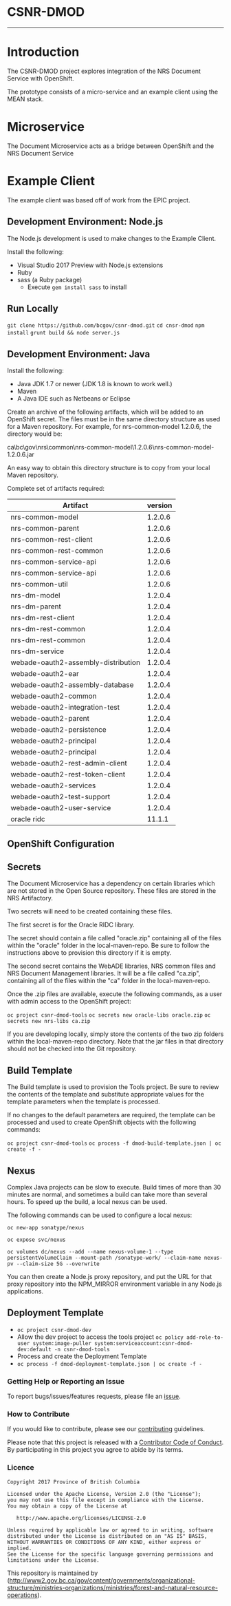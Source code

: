 # CSNR-DMOD #

-------------

# Introduction #
The CSNR-DMOD project explores integration of the NRS Document Service with OpenShift.

The prototype consists of a micro-service and an example client using the MEAN stack.

# Microservice #

The Document Microservice acts as a bridge between OpenShift and the NRS Document Service


# Example Client #

The example client was based off of work from the EPIC project.  

Development Environment: Node.js
--------------------------------
The Node.js development is used to make changes to the Example Client.

Install the following:
- Visual Studio 2017 Preview with Node.js extensions
- Ruby
- sass (a Ruby package)
	- Execute `gem install sass` to install

Run Locally
----------
`git clone https://github.com/bcgov/csnr-dmod.git`
`cd cnsr-dmod`
`npm install`
`grunt build && node server.js`

Development Environment: Java
----------------------------

Install the following:
- Java JDK 1.7 or newer  (JDK 1.8 is known to work well.)
- Maven
- A Java IDE such as Netbeans or Eclipse

Create an archive of the following artifacts, which will be added to an OpenShift secret.  The files must be in the same directory structure as used for a Maven repository.  For example, for nrs-common-model 1.2.0.6, the directory would be:
    
ca\bc\gov\nrs\common\nrs-common-model\1.2.0.6\nrs-common-model-1.2.0.6.jar

An easy way to obtain this directory structure is to copy from your local Maven repository.

Complete set of artifacts required:

| Artifact | version |
| -------- | ------- |
| nrs-common-model | 1.2.0.6 |
| nrs-common-parent | 1.2.0.6 |
| nrs-common-rest-client | 1.2.0.6 |
| nrs-common-rest-common | 1.2.0.6 |
| nrs-common-service-api | 1.2.0.6 |
| nrs-common-service-api | 1.2.0.6 |
| nrs-common-util        | 1.2.0.6 |
| nrs-dm-model           | 1.2.0.4 |
| nrs-dm-parent          | 1.2.0.4 |
| nrs-dm-rest-client     | 1.2.0.4 |
| nrs-dm-rest-common     | 1.2.0.4 |
| nrs-dm-rest-common     | 1.2.0.4 |
| nrs-dm-service         | 1.2.0.4 |
| webade-oauth2-assembly-distribution | 1.2.0.4 |
| webade-oauth2-ear | 1.2.0.4 |
| webade-oauth2-assembly-database | 1.2.0.4 |
| webade-oauth2-common | 1.2.0.4 |
| webade-oauth2-integration-test | 1.2.0.4 |
| webade-oauth2-parent | 1.2.0.4 |
| webade-oauth2-persistence | 1.2.0.4 | 
| webade-oauth2-principal | 1.2.0.4 |
| webade-oauth2-principal | 1.2.0.4 | 
| webade-oauth2-rest-admin-client | 1.2.0.4 |
| webade-oauth2-rest-token-client | 1.2.0.4 |
| webade-oauth2-services | 1.2.0.4 |
| webade-oauth2-test-support | 1.2.0.4 |
| webade-oauth2-user-service | 1.2.0.4 | 
| oracle ridc | 11.1.1 | 

OpenShift Configuration
-----------------------

Secrets
-------
The Document Microservice has a dependency on certain libraries which are not stored in the Open Source repository.  These files are stored in the NRS Artifactory.

Two secrets will need to be created containing these files.

The first secret is for the Oracle RIDC library.  

The secret should contain a file called "oracle.zip" containing all of the files within the "oracle" folder in the local-maven-repo.  Be sure to follow the instructions above to provision this directory if it is empty.

The second secret contains the WebADE libraries, NRS common files and NRS Document Management libraries.  It will be a file called "ca.zip", containing all of the files within the "ca" folder in the local-maven-repo.

Once the .zip files are available, execute the following commands, as a user with admin access to the OpenShift project:

`oc project csnr-dmod-tools`
`oc secrets new oracle-libs oracle.zip`
`oc secrets new nrs-libs ca.zip`

If you are developing locally, simply store the contents of the two zip folders within the local-maven-repo directory.  Note that the jar files in that directory should not be checked into the Git repository.

Build Template
--------------
The Build template is used to provision the Tools project.  Be sure to review the contents of the template and substitute appropriate values for the template parameters when the template is processed.

If no changes to the default parameters are required, the template can be processed and used to create OpenShift objects with the following commands:

`oc project csnr-dmod-tools`
`oc process -f dmod-build-template.json | oc create -f -` 

Nexus
-----
Complex Java projects can be slow to execute.  Build times of more than 30 minutes are normal, and sometimes a build can take more than several hours.  To speed up the build, a local nexus can be used.

The following commands can be used to configure a local nexus:

`oc new-app sonatype/nexus`

`oc expose svc/nexus`

`oc volumes dc/nexus --add --name nexus-volume-1 --type persistentVolumeClaim --mount-path /sonatype-work/ --claim-name nexus-pv --claim-size 5G --overwrite`


You can then create a Node.js proxy repository, and put the URL for that proxy repository into the NPM_MIRROR environment variable in any Node.js applications.


Deployment Template
-------------------

- `oc project csnr-dmod-dev`
- Allow the dev project to access the tools project
`oc policy add-role-to-user system:image-puller system:serviceaccount:csnr-dmod-dev:default -n csnr-dmod-tools`
- Process and create the Deployment Template
- `oc process -f dmod-deployment-template.json | oc create -f -`


### Getting Help or Reporting an Issue
To report bugs/issues/features requests, please file an [issue](https://github.com/bcgov/csnr-dmod/issues/).

### How to Contribute
If you would like to contribute, please see our [contributing](contributing.md) guidelines.

Please note that this project is released with a [Contributor Code of Conduct](code_of_conduct.md). By participating in this project you agree to abide by its terms.

### Licence
	Copyright 2017 Province of British Columbia

    Licensed under the Apache License, Version 2.0 (the "License");
    you may not use this file except in compliance with the License.
    You may obtain a copy of the License at 

       http://www.apache.org/licenses/LICENSE-2.0

    Unless required by applicable law or agreed to in writing, software
    distributed under the License is distributed on an "AS IS" BASIS,
    WITHOUT WARRANTIES OR CONDITIONS OF ANY KIND, either express or implied.
    See the License for the specific language governing permissions and
    limitations under the License.

This repository is maintained by (http://www2.gov.bc.ca/gov/content/governments/organizational-structure/ministries-organizations/ministries/forest-and-natural-resource-operations). 





